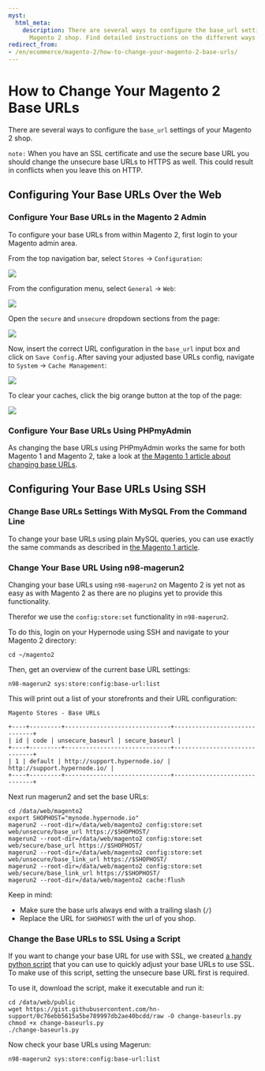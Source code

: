 ```yaml
---
myst:
  html_meta:
    description: There are several ways to configure the base_url settings of your
      Magento 2 shop. Find detailed instructions on the different ways here.
redirect_from:
- /en/ecommerce/magento-2/how-to-change-your-magento-2-base-urls/
---
```


<!-- source: https://support.hypernode.com/en/ecommerce/magento-2/how-to-change-your-magento-2-base-urls/ -->

# How to Change Your Magento 2 Base URLs

There are several ways to configure the `base_url` settings of your Magento 2 shop.

`note:` When you have an SSL certificate and use the secure base URL you should change the unsecure base URLs to HTTPS as well. This could result in conflicts when you leave this on HTTP.

## Configuring Your Base URLs Over the Web

### Configure Your Base URLs in the Magento 2 Admin

To configure your base URLs from within Magento 2, first login to your Magento admin area.

From the top navigation bar, select `Stores` -> `Configuration`:

![](_res/ep0Mt1rX3owfCnOU-HnyBmjoVvkkMyCtMA.png)

From the configuration menu, select `General` -> `Web`:

![](_res/B2xpxxshwDAFcGcbwd8cANYHV20rFGNL4Q.png)

Open the `secure` and `unsecure` dropdown sections from the page:

![](_res/iR9B-sW0JikGTaE4ap33WSG0dS0t0Xs8_w.png)

Now, insert the correct URL configuration in the `base_url` input box and click on `Save Config.`After saving your adjusted base URLs config, navigate to `System` -> `Cache Management`:

![](_res/dTk8ykJSj30B6OkeNtZaDAnjUazpt6U7IQ.png)

To clear your caches, click the big orange button at the top of the page:

![](_res/jMHlr7NgkCi7GQTLH4yWTMN_IinD2GT4yQ.png)

### Configure Your Base URLs Using PHPmyAdmin

As changing the base URLs using PHPmyAdmin works the same for both Magento 1 and Magento 2, take a look at [the Magento 1 article about changing base URLs](https://support.hypernode.com/knowledgebase/change-baseurl-magento1/#Configure_your_base_URLs_usingphpMyAdmin).

## Configuring Your Base URLs Using SSH

### Change Base URLs Settings With MySQL From the Command Line

To change your base URLs using plain MySQL queries, you can use exactly the same commands as described in [the Magento 1 article](https://support.hypernode.com/knowledgebase/change-baseurl-magento1/#Change_base_URL8217s_settings_with_mysql_from_the_command_line).

### Change Your Base URL Using n98-magerun2

Changing your base URLs using `n98-magerun2` on Magento 2 is yet not as easy as with Magento 2 as there are no plugins yet to provide this functionality.

Therefor we use the `config:store:set` functionality in `n98-magerun2`.

To do this, login on your Hypernode using SSH and navigate to your Magento 2 directory:

```nginx
cd ~/magento2
```

Then, get an overview of the current base URL settings:

```nginx
n98-magerun2 sys:store:config:base-url:list
```

This will print out a list of your storefronts and their URL configuration:

```nginx
Magento Stores - Base URLs

+----+---------+------------------------------+------------------------------+
| id | code | unsecure_baseurl | secure_baseurl |
+----+---------+------------------------------+------------------------------+
| 1 | default | http://support.hypernode.io/ | http://support.hypernode.io/ |
+----+---------+------------------------------+------------------------------+
```

Next run magerun2 and set the base URLs:

```nginx
cd /data/web/magento2
export SHOPHOST="mynode.hypernode.io"
magerun2 --root-dir=/data/web/magento2 config:store:set web/unsecure/base_url https://$SHOPHOST/
magerun2 --root-dir=/data/web/magento2 config:store:set web/secure/base_url https://$SHOPHOST/
magerun2 --root-dir=/data/web/magento2 config:store:set web/unsecure/base_link_url https://$SHOPHOST/
magerun2 --root-dir=/data/web/magento2 config:store:set web/secure/base_link_url https://$SHOPHOST/
magerun2 --root-dir=/data/web/magento2 cache:flush
```

Keep in mind:

- Make sure the base urls always end with a trailing slash (`/`)
- Replace the URL for `SHOPHOST` with the url of you shop.

### Change the Base URLs to SSL Using a Script

If you want to change your base URL for use with SSL, we created [a handy python script](https://gist.github.com/hn-support/083aabc8f9125b29098454cee1f25c89) that you can use to quickly adjust your base URLs to use SSL. To make use of this script, setting the unsecure base URL first is required.

To use it, download the script, make it executable and run it:

```nginx
cd /data/web/public
wget https://gist.githubusercontent.com/hn-support/0c76ebb5615a5be789997db2ae40bcdd/raw -O change-baseurls.py
chmod +x change-baseurls.py
./change-baseurls.py
```

Now check your base URLs using Magerun:

```nginx
n98-magerun2 sys:store:config:base-url:list
```
